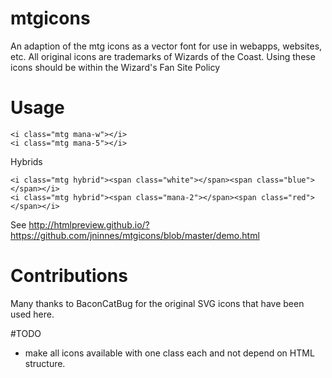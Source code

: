 # mtgicons

An adaption of the mtg icons as a vector font for use in webapps, websites, etc. All original icons are trademarks of Wizards of the Coast. Using these icons should be within the Wizard's Fan Site Policy <link>

# Usage

	<i class="mtg mana-w"></i>
	<i class="mtg mana-5"></i>
	
Hybrids

	<i class="mtg hybrid"><span class="white"></span><span class="blue"></span></i>
	<i class="mtg hybrid"><span class="mana-2"></span><span class="red"></span></i>

See http://htmlpreview.github.io/?https://github.com/jninnes/mtgicons/blob/master/demo.html 

# Contributions

Many thanks to BaconCatBug for the original SVG icons that have been used here.




#TODO

- make all icons available with one class each and not depend on HTML structure.
